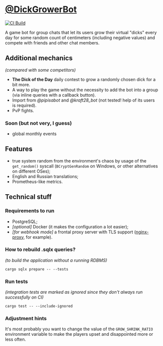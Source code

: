 [@DickGrowerBot](https://t.me/DickGrowerBot)
============================================

[![CI Build](https://github.com/kozalosev/DickGrowerBot/actions/workflows/ci-build.yaml/badge.svg?branch=main&event=push)](https://github.com/kozalosev/DickGrowerBot/actions/workflows/ci-build.yaml)

A game bot for group chats that let its users grow their virtual "dicks" every day for some random count of centimeters (including negative values) and compete with friends and other chat members.

Additional mechanics
--------------------
_(compared with some competitors)_

* **The Dick of the Day** daily contest to grow a randomly chosen dick for a bit more.
* A way to play the game without the necessity to add the bot into a group (via inline queries with a callback button).
* Import from _@pipisabot_ and _@kraft28_bot_ (not tested! help of its users is required).
* PvP fights.

### Soon (but not very, I guess)
* global monthly events

Features
--------
* true system random from the environment's chaos by usage of the `get_random()` syscall (`BCryptGenRandom` on Windows, or other alternatives on different OSes);
* English and Russian translations;
* Prometheus-like metrics.

Technical stuff
---------------

### Requirements to run
* PostgreSQL;
* _\[optional]_ Docker (it makes the configuration a lot easier);
* _\[for webhook mode]_ a frontal proxy server with TLS support ([nginx-proxy](https://github.com/nginx-proxy/nginx-proxy), for example).

### How to rebuild .sqlx queries?
_(to build the application without a running RDBMS)_

```shell
cargo sqlx prepare -- --tests
```

### Run tests
_(integration tests are marked as ignored since they don't always run successfully on CI)_

```shell
cargo test -- --include-ignored
```

### Adjustment hints

It's most probably you want to change the value of the `GROW_SHRINK_RATIO` environment variable to make the players upset and disappointed more or less often.
